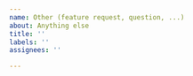 ```yaml
---
name: Other (feature request, question, ...)
about: Anything else
title: ''
labels: ''
assignees: ''

---
```



